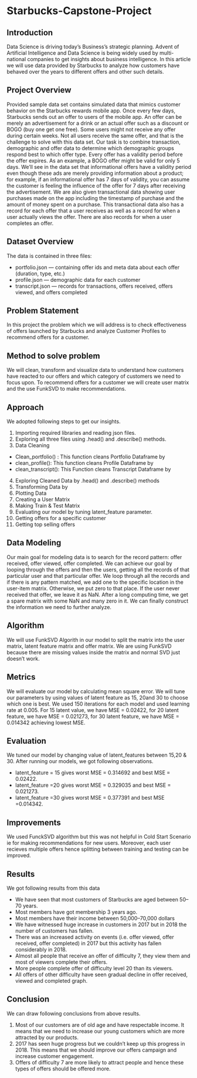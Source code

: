 # Starbucks-Capstone-Project

## Introduction
Data Science is driving today’s Business’s strategic planning. Advent of Artificial Intelligence and Data Science is being widely used by multi-national companies to get insights about business intelligence. In this article we will use data provided by Starbucks to analyze how customers have behaved over the years to different offers and other such details.

## Project Overview
Provided sample data set contains simulated data that mimics customer behavior on the Starbucks rewards mobile app. Once every few days, Starbucks sends out an offer to users of the mobile app. An offer can be merely an advertisement for a drink or an actual offer such as a discount or BOGO (buy one get one free). Some users might not receive any offer during certain weeks. Not all users receive the same offer, and that is the challenge to solve with this data set. Our task is to combine transaction, demographic and offer data to determine which demographic groups respond best to which offer type. Every offer has a validity period before the offer expires. As an example, a BOGO offer might be valid for only 5 days. We’ll see in the data set that informational offers have a validity period even though these ads are merely providing information about a product; for example, if an informational offer has 7 days of validity, you can assume the customer is feeling the influence of the offer for 7 days after receiving the advertisement. We are also given transactional data showing user purchases made on the app including the timestamp of purchase and the amount of money spent on a purchase. This transactional data also has a record for each offer that a user receives as well as a record for when a user actually views the offer. There are also records for when a user completes an offer.

## Dataset Overview
The data is contained in three files:
- portfolio.json — containing offer ids and meta data about each offer (duration, type, etc.)
- profile.json — demographic data for each customer
- transcript.json — records for transactions, offers received, offers viewed, and offers completed

## Problem Statement
In this project the problem which we will address is to check effectiveness of offers launched by Starbucks and analyze Customer Profiles to recommend offers for a customer.

## Method to solve problem
We will clean, transform and visualize data to understand how customers have reacted to our offers and which category of customers we need to focus upon. To recommend offers for a customer we will create user matrix and the use FunkSVD to make recommendations.

## Approach
We adopted following steps to get our insights.
1. Importing required libraries and reading json files.
2. Exploring all three files using .head() and .describe() methods.
3. Data Cleaning
- Clean_portfolio() : This function cleans Portfolio Dataframe by
- clean_profile(): This function cleans Profile Dataframe by
- clean_transcript(): This Function cleans Transcript Dataframe by
4. Exploring Cleaned Data by .head() and .describe() methods
5. Transforming Data by
6. Plotting Data
7. Creating a User Matrix
8. Making Train & Test Matrix
9. Evaluating our model by tuning latent_feature parameter.
10. Getting offers for a specific customer
11. Getting top selling offers

## Data Modeling
Our main goal for modeling data is to search for the record pattern: offer received, offer viewed, offer completed. We can achieve our goal by looping through the offers and then the users, getting all the records of that particular user and that particular offer. We loop through all the records and if there is any pattern matched, we add one to the specific location in the user-item matrix. Otherwise, we put zero to that place. If the user never received that offer, we leave it as NaN. After a long computing time, we get a spare matrix with some NaN and many zero in it. We can finally construct the information we need to further analyze.


## Algorithm
We will use FunkSVD Algorith in our model to split the matrix into the user matrix, latent feature matrix and offer matrix. We are using FunkSVD because there are missing values inside the matrix and normal SVD just doesn’t work.

## Metrics
We will evaluate our model by calculating mean square error. We will tune our parameters by using values of latent feature as 15, 20and 30 to choose which one is best. We used 150 iterations for each model and used learning rate at 0.005. For 15 latent value, we have MSE = 0.02422, for 20 latent feature, we have MSE = 0.021273, for 30 latent feature, we have MSE = 0.014342 achieving lowest MSE.

## Evaluation
We tuned our model by changing value of latent_features between 15,20 & 30. After running our models, we got following observations.
- latent_feature = 15 gives worst MSE = 0.314692 and best MSE = 0.02422.
- latent_feature =20 gives worst MSE = 0.329035 and best MSE = 0.021273.
- latent_feature =30 gives worst MSE = 0.377391 and best MSE =0.014342.

## Improvements
We used FunckSVD algorithm but this was not helpful in Cold Start Scenario ie for making recommendations for new users. Moreover, each user recieves multiple offers hence splitting between training and testing can be improved.

## Results
We got following results from this data
- We have seen that most customers of Starbucks are aged between 50–70 years.
- Most members have got membership 3 years ago.
- Most members have their income between 50,000–70,000 dollars
- We have witnessed huge increase in customers in 2017 but in 2018 the number of customers has fallen.
- There was an increased activity on events (i.e. offer viewed, offer received, offer completed) in 2017 but this activity has fallen considerably in 2018.
- Almost all people that receive an offer of difficulty 7, they view them and most of viewers complete their offers.
- More people complete offer of difficulty level 20 than its viewers.
- All offers of other difficulty have seen gradual decline in offer received, viewed and completed graph.

## Conclusion
We can draw following conclusions from above results.
1. Most of our customers are of old age and have respectable income. It means that we need to increase our young customers which are more attracted by our products.
2. 2017 has seen huge progress but we couldn’t keep up this progress in 2018. This means that we should improve our offers campaign and increase customer engagement.
3. Offers of difficulty 7 are more likely to attract people and hence these types of offers should be offered more.

